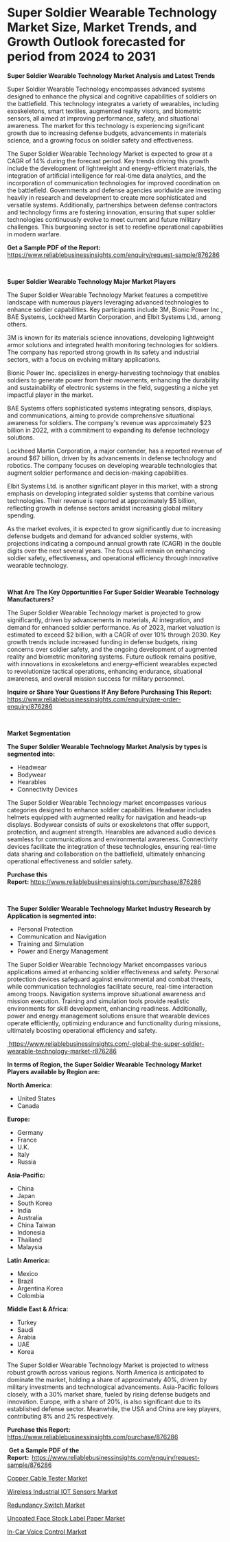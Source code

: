 <p><h1>Super Soldier Wearable Technology Market Size, Market Trends, and Growth Outlook forecasted for period from 2024 to 2031</h1></p><p><strong>Super Soldier Wearable Technology Market Analysis and Latest Trends</strong></p>
<p><p>Super Soldier Wearable Technology encompasses advanced systems designed to enhance the physical and cognitive capabilities of soldiers on the battlefield. This technology integrates a variety of wearables, including exoskeletons, smart textiles, augmented reality visors, and biometric sensors, all aimed at improving performance, safety, and situational awareness. The market for this technology is experiencing significant growth due to increasing defense budgets, advancements in materials science, and a growing focus on soldier safety and effectiveness.</p><p>The Super Soldier Wearable Technology Market is expected to grow at a CAGR of 14% during the forecast period. Key trends driving this growth include the development of lightweight and energy-efficient materials, the integration of artificial intelligence for real-time data analytics, and the incorporation of communication technologies for improved coordination on the battlefield. Governments and defense agencies worldwide are investing heavily in research and development to create more sophisticated and versatile systems. Additionally, partnerships between defense contractors and technology firms are fostering innovation, ensuring that super soldier technologies continuously evolve to meet current and future military challenges. This burgeoning sector is set to redefine operational capabilities in modern warfare.</p></p>
<p><strong>Get a Sample PDF of the Report:&nbsp;</strong> <a href="https://www.reliablebusinessinsights.com/enquiry/request-sample/876286?utm_campaign=48&utm_medium=2&utm_source=Github&utm_content=ia&utm_term=11102024&utm_id=super-soldier-wearable-technology">https://www.reliablebusinessinsights.com/enquiry/request-sample/876286</a></p>
<p>&nbsp;</p>
<p><strong>Super Soldier Wearable Technology Major Market Players</strong></p>
<p><p>The Super Soldier Wearable Technology Market features a competitive landscape with numerous players leveraging advanced technologies to enhance soldier capabilities. Key participants include 3M, Bionic Power Inc., BAE Systems, Lockheed Martin Corporation, and Elbit Systems Ltd., among others.</p><p>3M is known for its materials science innovations, developing lightweight armor solutions and integrated health monitoring technologies for soldiers. The company has reported strong growth in its safety and industrial sectors, with a focus on evolving military applications.</p><p>Bionic Power Inc. specializes in energy-harvesting technology that enables soldiers to generate power from their movements, enhancing the durability and sustainability of electronic systems in the field, suggesting a niche yet impactful player in the market.</p><p>BAE Systems offers sophisticated systems integrating sensors, displays, and communications, aiming to provide comprehensive situational awareness for soldiers. The company's revenue was approximately $23 billion in 2022, with a commitment to expanding its defense technology solutions.</p><p>Lockheed Martin Corporation, a major contender, has a reported revenue of around $67 billion, driven by its advancements in defense technology and robotics. The company focuses on developing wearable technologies that augment soldier performance and decision-making capabilities.</p><p>Elbit Systems Ltd. is another significant player in this market, with a strong emphasis on developing integrated soldier systems that combine various technologies. Their revenue is reported at approximately $5 billion, reflecting growth in defense sectors amidst increasing global military spending.</p><p>As the market evolves, it is expected to grow significantly due to increasing defense budgets and demand for advanced soldier systems, with projections indicating a compound annual growth rate (CAGR) in the double digits over the next several years. The focus will remain on enhancing soldier safety, effectiveness, and operational efficiency through innovative wearable technology.</p></p>
<p>&nbsp;</p>
<p><strong>What Are The Key Opportunities For Super Soldier Wearable Technology Manufacturers?</strong></p>
<p><p>The Super Soldier Wearable Technology market is projected to grow significantly, driven by advancements in materials, AI integration, and demand for enhanced soldier performance. As of 2023, market valuation is estimated to exceed $2 billion, with a CAGR of over 10% through 2030. Key growth trends include increased funding in defense budgets, rising concerns over soldier safety, and the ongoing development of augmented reality and biometric monitoring systems. Future outlook remains positive, with innovations in exoskeletons and energy-efficient wearables expected to revolutionize tactical operations, enhancing endurance, situational awareness, and overall mission success for military personnel.</p></p>
<p><strong>Inquire or Share Your Questions If Any Before Purchasing This Report:</strong> <a href="https://www.reliablebusinessinsights.com/enquiry/pre-order-enquiry/876286?utm_campaign=48&utm_medium=2&utm_source=Github&utm_content=ia&utm_term=11102024&utm_id=super-soldier-wearable-technology">https://www.reliablebusinessinsights.com/enquiry/pre-order-enquiry/876286</a></p>
<p>&nbsp;</p>
<p><strong>Market Segmentation</strong></p>
<p><strong>The Super Soldier Wearable Technology Market Analysis by types is segmented into:</strong></p>
<p><ul><li>Headwear</li><li>Bodywear</li><li>Hearables</li><li>Connectivity Devices</li></ul></p>
<p><p>The Super Soldier Wearable Technology market encompasses various categories designed to enhance soldier capabilities. Headwear includes helmets equipped with augmented reality for navigation and heads-up displays. Bodywear consists of suits or exoskeletons that offer support, protection, and augment strength. Hearables are advanced audio devices seamless for communications and environmental awareness. Connectivity devices facilitate the integration of these technologies, ensuring real-time data sharing and collaboration on the battlefield, ultimately enhancing operational effectiveness and soldier safety.</p></p>
<p><strong>Purchase this Report:&nbsp;</strong><a href="https://www.reliablebusinessinsights.com/purchase/876286?utm_campaign=48&utm_medium=2&utm_source=Github&utm_content=ia&utm_term=11102024&utm_id=super-soldier-wearable-technology">https://www.reliablebusinessinsights.com/purchase/876286</a></p>
<p>&nbsp;</p>
<p><strong>The Super Soldier Wearable Technology Market Industry Research by Application is segmented into:</strong></p>
<p><ul><li>Personal Protection</li><li>Communication and Navigation</li><li>Training and Simulation</li><li>Power and Energy Management</li></ul></p>
<p><p>The Super Soldier Wearable Technology Market encompasses various applications aimed at enhancing soldier effectiveness and safety. Personal protection devices safeguard against environmental and combat threats, while communication technologies facilitate secure, real-time interaction among troops. Navigation systems improve situational awareness and mission execution. Training and simulation tools provide realistic environments for skill development, enhancing readiness. Additionally, power and energy management solutions ensure that wearable devices operate efficiently, optimizing endurance and functionality during missions, ultimately boosting operational efficiency and safety.</p></p>
<p><a href="https://www.reliablebusinessinsights.com/-global-the-super-soldier-wearable-technology-market-r876286?utm_campaign=48&utm_medium=2&utm_source=Github&utm_content=ia&utm_term=11102024&utm_id=super-soldier-wearable-technology">&nbsp;https://www.reliablebusinessinsights.com/-global-the-super-soldier-wearable-technology-market-r876286</a></p>
<p><strong>In terms of Region, the Super Soldier Wearable Technology Market Players available by Region are:</strong></p>
<p>
    <p> <strong> North America: </strong>
        <ul>
            <li>United States</li>
            <li>Canada</li>
        </ul>
        </p> 
    <p> <strong> Europe: </strong>
        <ul>
            <li>Germany</li>
            <li>France</li>
            <li>U.K.</li>
            <li>Italy</li>
            <li>Russia</li>
        </ul>
        </p> 
    <p> <strong> Asia-Pacific: </strong>
        <ul>
            <li>China</li>
            <li>Japan</li>
            <li>South Korea</li>
            <li>India</li>
            <li>Australia</li>
            <li>China Taiwan</li>
            <li>Indonesia</li>
            <li>Thailand</li>
            <li>Malaysia</li>
        </ul>
        </p> 
    <p> <strong> Latin America: </strong>
        <ul>
            <li>Mexico</li>
            <li>Brazil</li>
            <li>Argentina Korea</li>
            <li>Colombia</li>
        </ul>
        </p> 
    <p> <strong> Middle East & Africa: </strong>
        <ul>
            <li>Turkey</li>
            <li>Saudi</li>
            <li>Arabia</li>
            <li>UAE</li>
            <li>Korea</li>
        </ul>
    </p>
    </p>
<p><p>The Super Soldier Wearable Technology Market is projected to witness robust growth across various regions. North America is anticipated to dominate the market, holding a share of approximately 40%, driven by military investments and technological advancements. Asia-Pacific follows closely, with a 30% market share, fueled by rising defense budgets and innovation. Europe, with a share of 20%, is also significant due to its established defense sector. Meanwhile, the USA and China are key players, contributing 8% and 2% respectively.</p></p>
<p><strong>Purchase this Report: </strong><a href="https://www.reliablebusinessinsights.com/purchase/876286?utm_campaign=48&utm_medium=2&utm_source=Github&utm_content=ia&utm_term=11102024&utm_id=super-soldier-wearable-technology">https://www.reliablebusinessinsights.com/purchase/876286</a></p>
<p>&nbsp;<strong>Get a Sample PDF of the Report:&nbsp;&nbsp;</strong><a href="https://www.reliablebusinessinsights.com/enquiry/request-sample/876286?utm_campaign=48&utm_medium=2&utm_source=Github&utm_content=ia&utm_term=11102024&utm_id=super-soldier-wearable-technology">https://www.reliablebusinessinsights.com/enquiry/request-sample/876286</a></p>
<p><strong></strong></p>
<p><p><a href="https://issuu.com/reportprime-2/docs/copper-cable-tester-market-size-203_8dd1e51ffd2727?utm_campaign=48&utm_medium=2&utm_source=Github&utm_content=ia&utm_term=11102024&utm_id=super-soldier-wearable-technology">Copper Cable Tester Market</a></p><p><a href="https://www.linkedin.com/pulse/wireless-industrial-iot-sensors-market-analysis-report-global-cacxe?utm_campaign=48&utm_medium=2&utm_source=Github&utm_content=ia&utm_term=11102024&utm_id=super-soldier-wearable-technology">Wireless Industrial IOT Sensors Market</a></p><p><a href="https://issuu.com/reportprime-2/docs/redundancy-switch-market-size-2030._7a5481f3903f10?utm_campaign=48&utm_medium=2&utm_source=Github&utm_content=ia&utm_term=11102024&utm_id=super-soldier-wearable-technology">Redundancy Switch Market</a></p><p><a href="https://www.linkedin.com/pulse/uncoated-face-stock-label-paper-market-global-regional-mkdre?utm_campaign=48&utm_medium=2&utm_source=Github&utm_content=ia&utm_term=11102024&utm_id=super-soldier-wearable-technology">Uncoated Face Stock Label Paper Market</a></p><p><a href="https://www.linkedin.com/pulse/in-car-voice-control-market-trends-focusing-insight-forecast-j52df?utm_campaign=48&utm_medium=2&utm_source=Github&utm_content=ia&utm_term=11102024&utm_id=super-soldier-wearable-technology">In-Car Voice Control Market</a></p></p>